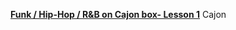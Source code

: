 [**Funk / Hip-Hop / R&B on Cajon box- Lesson 1**](https://www.youtube.com/watch?v=zielGCfHA-8&feature=share)
Cajon